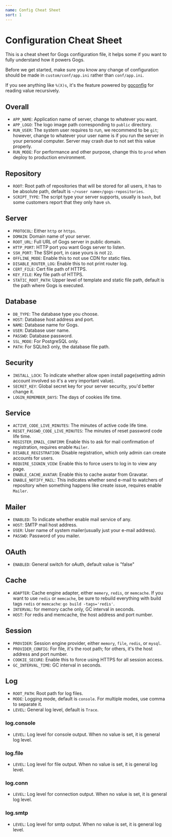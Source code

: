 ```yaml
---
name: Config Cheat Sheet
sort: 1
---
```


# Configuration Cheat Sheet

This is a cheat sheet for Gogs configuration file, it helps some if you want to fully understand how it powers Gogs.

Before we get started, make sure you know any change of configuration should be made in `custom/conf/app.ini` rather than `conf/app.ini`.

If you see anything like `%(X)s`, it's the feature powered by [goconfig](https://github.com/Unknwon/goconfig) for reading value recursively.

## Overall

- `APP_NAME`: Application name of server, change to whatever you want.
- `APP_LOGO`: The logo image path corresponding to `public` directory.
- `RUN_USER`: The system user requires to run, we recommend to be `git`; however, change to whatever your user name is if you run the server in your personal computer. Server may crash due to not set this value properly.
- `RUN_MODE`: For performance and other purpose, change this to `prod` when deploy to production environment.

## Repository

- `ROOT`: Root path of repositories that will be stored for all users, it has to be absolute path, default is `~/<user name>/gogs-repositories`.
- `SCRIPT_TYPE`: The script type your server supports, usually is `bash`, but some customers report that they only have `sh`.

## Server

- `PROTOCOL`: Either `http` or `https`.
- `DOMAIN`: Domain name of your server.
- `ROOT_URL`: Full URL of Gogs server in public domain.
- `HTTP_PORT`: HTTP port you want Gogs server to listen.
- `SSH_PORT`: The SSH port, in case yours is not `22`.
- `OFFLINE_MODE`: Enable this to not use CDN for static files.
- `DISABLE_ROUTER_LOG`: Enable this to not print router log.
- `CERT_FILE`: Cert file path of HTTPS.
- `KEY_FILE`: Key file path of HTTPS.
- `STATIC_ROOT_PATH`: Upper level of template and static file path, default is the path where Gogs is executed.

## Database

- `DB_TYPE`: The database type you choose.
- `HOST`: Database host address and port.
- `NAME`: Database name for Gogs.
- `USER`: Database user name.
- `PASSWD`: Database password.
- `SSL_MODE`: For PostgreSQL only.
- `PATH`: For SQLite3 only, the database file path.

## Security

- `INSTALL_LOCK`: To indicate whether allow open install page(setting admin account involved so it's a very important value).
- `SECRET_KEY`: Global secret key for your server security, you'd better change it.
- `LOGIN_REMEMBER_DAYS`: The days of cookies life time.

## Service

- `ACTIVE_CODE_LIVE_MINUTES`: The minutes of active code life time.
- `RESET_PASSWD_CODE_LIVE_MINUTES`: The minutes of reset password code life time.
- `REGISTER_EMAIL_CONFIRM`: Enable this to ask for mail confirmation of registration, requires enable `Mailer`.
- `DISABLE_REGISTRATION`: Disable registration, which only admin can create accounts for users.
- `REQUIRE_SIGNIN_VIEW`: Enable this to force users to log in to view any page.
- `ENABLE_CACHE_AVATAR`: Enable this to cache avatar from Gravatar.
- `ENABLE_NOTIFY_MAIL`: This indicates whether send e-mail to watchers of repository when something happens like create issue, requires enable `Mailer`.

## Mailer

- `ENABLED`: To indicate whether enable mail service of any.
- `HOST`: SMTP mail host address.
- `USER`: User name of system mailer(usually just your e-mail address).
- `PASSWD`: Password of you mailer.

## OAuth

- `ENABLED`: General switch for oAuth, default value is "false"

## Cache

- `ADAPTER`: Cache engine adapter, either `memery`, `redis`, or `memcache`. If you want to use `redis` or `memcache`, be sure to rebuild everything with build tags `redis` or `memcache`: `go build -tags='redis'`.
- `INTERVAL`: for memory cache only, GC interval in seconds.
- `HOST`: For redis and memcache, the host address and port number.

## Session

- `PROVIDER`: Session engine provider, either `memory`, `file`, `redis`, or `mysql`. 
- `PROVIDER_CONFIG`: For file, it's the root path; for others, it's the host address and port number.
- `COOKIE_SECURE`: Enable this to force using HTTPS for all session access.
- `GC_INTERVAL_TIME`: GC interval in seconds.

## Log

- `ROOT_PATH`: Root path for log files.
- `MODE`: Logging mode, default is `console`. For multiple modes, use comma to separate it.
- `LEVEL`: General log level, default is `Trace`.

### log.console

- `LEVEL`: Log level for console output. When no value is set, it is general log level.

### log.file

- `LEVEL`: Log level for file output. When no value is set, it is general log level.

### log.conn

- `LEVEL`: Log level for connection output. When no value is set, it is general log level.

### log.smtp

- `LEVEL`: Log level for smtp output. When no value is set, it is general log level.
